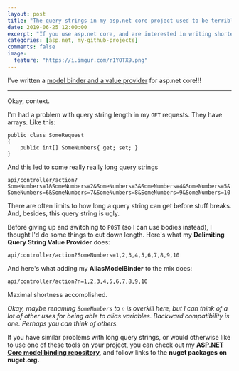 ```yaml
---
layout: post
title: "The query strings in my asp.net core project used to be terrible. Adding this library changed everything"
date: 2019-06-25 12:00:00
excerpt: "If you use asp.net core, and are interested in writing shorter, clearer arrays in your query strings, or you're interested in configuring alternative names for your parameters: Read this."
categories: [asp.net, my-github-projects]
comments: false
image:
  feature: "https://i.imgur.com/r1YOTX9.png"
---
```


I've written a <a href="https://github.com/NathanLBCooper/aspnet-core-model-binding" target="_blank">model binder and a value provider</a> for asp.net core!!!

___

Okay, context.

I'm had a problem with query string length in my `GET` requests. They have arrays. Like this:

```
public class SomeRequest
{
	public int[] SomeNumbers{ get; set; }
}
```

And this led to some really really long query strings

`api/controller/action?SomeNumbers=1&SomeNumbers=2&SomeNumbers=3&SomeNumbers=4&SomeNumbers=5&SomeNumbers=6&SomeNumbers=7&SomeNumbers=8&SomeNumbers=9&SomeNumbers=10`

There are often limits to how long a query string can get before stuff breaks. And, besides, this query string is ugly.

Before giving up and switching to `POST` (so I can use bodies instead), I thought I'd do some things to cut down length. Here's what my **Delimiting Query String Value Provider** does:

`api/controller/action?SomeNumbers=1,2,3,4,5,6,7,8,9,10`

And here's what adding my **AliasModelBinder** to the mix does:

`api/controller/action?n=1,2,3,4,5,6,7,8,9,10`

Maximal shortness accomplished.

*Okay, maybe renaming `SomeNumbers` to `n` is overkill here, but I can think of a lot of other uses for being able to alias variables. Backward compatibility is one. Perhaps you can think of others.*


If you have similar problems with long query strings, or would otherwise like to use one of these tools on your project, you can check out my  **<a href="https://github.com/NathanLBCooper/aspnet-core-model-binding" target="_blank">ASP.NET Core model binding repository</a>**, and follow links to the **nuget packages on nuget.org.**
